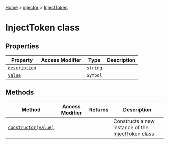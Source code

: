 [Home](./index) &gt; [injector](./injector.md) &gt; [InjectToken](./injector.injecttoken.md)

# InjectToken class

## Properties

|  Property | Access Modifier | Type | Description |
|  --- | --- | --- | --- |
|  [`description`](./injector.injecttoken.description.md) |  | `string` |  |
|  [`value`](./injector.injecttoken.value.md) |  | `Symbol` |  |

## Methods

|  Method | Access Modifier | Returns | Description |
|  --- | --- | --- | --- |
|  [`constructor(value)`](./injector.injecttoken.constructor.md) |  |  | Constructs a new instance of the [InjectToken](./injector.injecttoken.md) class |

